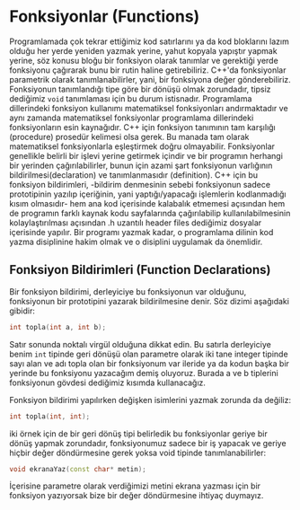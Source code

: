 # Fonksiyonlar (Functions)
Programlamada çok tekrar ettiğimiz kod satırlarını ya da kod bloklarını lazım olduğu her yerde yeniden yazmak yerine, yahut kopyala yapıştır yapmak yerine, söz konusu bloğu bir fonksiyon olarak tanımlar ve gerektiği yerde fonksiyonu çağırarak bunu bir rutin haline getirebiliriz.
C++'da fonksiyonlar parametrik olarak tanımlanabilirler, yani, bir fonksiyona değer gönderebiliriz. Fonksiyonun tanımlandığı tipe göre bir dönüşü olmak zorundadır, tipsiz dediğimiz ```void``` tanımlaması için bu durum istisnadır.
Programlama dillerindeki fonksiyon kullanımı matematiksel fonksiyonları andırmaktadır ve aynı zamanda matematiksel fonksiyonlar programlama dillerindeki fonksiyonların esin kaynağıdır. C++ için fonksiyon tanımının tam karşılığı (procedure) prosedür kelimesi olsa gerek.
Bu manada tam olarak matematiksel fonksiyonlarla eşleştirmek doğru olmayabilir.
Fonksiyonlar genellikle belirli bir işlevi yerine getirmek içindir ve bir programın herhangi bir yerinden çağırılabilirler, bunun için azami şart fonksiyonun varlığının bildirilmesi(declaration) ve tanımlanmasıdır (definition).
C++ için bu fonksiyon bildirimleri, -bildirim denmesinin sebebi fonksiyonun sadece prototipinin yazılıp içeriğinin, yani yaptığı/yapacağı işlemlerin kodlanmadığı kısım olmasıdır-
hem ana kod içerisinde kalabalık etmemesi açısından hem de programın farklı kaynak kodu sayfalarında çağırılabilip kullanılabilmesinin kolaylaştırılması açısından .h uzantılı header files dediğimiz dosyalar içerisinde yapılır.
Bir programı yazmak kadar, o programlama dilinin kod yazma disiplinine hakim olmak ve o disiplini uygulamak da önemlidir.


## Fonksiyon Bildirimleri (Function Declarations)
Bir fonksiyon bildirimi, derleyiciye bu fonksiyonun var olduğunu, fonksiyonun bir prototipini yazarak bildirilmesine denir. Söz dizimi aşağıdaki gibidir:

```cpp
int topla(int a, int b);
```

Satır sonunda noktalı virgül olduğuna dikkat edin. Bu satırla derleyiciye benim ```int``` tipinde geri dönüşü olan parametre olarak iki tane integer tipinde sayı alan ve adı topla olan bir fonksiyonum var ileride ya da kodun başka bir yerinde bu fonksiyonu yazacağım demiş oluyoruz.
Burada a ve b tiplerini fonksiyonun gövdesi dediğimiz kısımda kullanacağız.

Fonksiyon bildirimi yapılırken değişken isimlerini yazmak zorunda da değiliz:

```cpp
int topla(int, int);
```

iki örnek için de bir geri dönüş tipi belirledik bu fonksiyonlar geriye bir dönüş yapmak zorundadır, fonksiyonumuz sadece bir iş yapacak ve geriye hiçbir değer döndürmesine gerek yoksa void tipinde tanımlanabilirler:

```cpp
void ekranaYaz(const char* metin);
```

İçerisine parametre olarak verdiğimizi metini ekrana yazması için bir fonksiyon yazıyorsak bize bir değer döndürmesine ihtiyaç duymayız.

